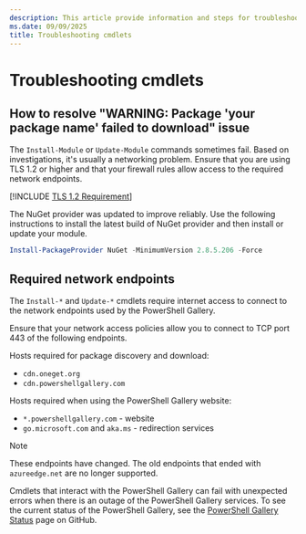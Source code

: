 ```yaml
---
description: This article provide information and steps for troubleshooting errors using the PowerShell Gallery
ms.date: 09/09/2025
title: Troubleshooting cmdlets
---
```

# Troubleshooting cmdlets

## How to resolve "WARNING: Package 'your package name' failed to download" issue

The `Install-Module` or `Update-Module` commands sometimes fail. Based on investigations, it's
usually a networking problem. Ensure that you are using TLS 1.2 or higher and that your firewall
rules allow access to the required network endpoints.

[!INCLUDE [TLS 1.2 Requirement](../../../includes/tls-gallery.md)]

The NuGet provider was updated to improve reliably. Use the following instructions to install the
latest build of NuGet provider and then install or update your module.

```powershell
Install-PackageProvider NuGet -MinimumVersion 2.8.5.206 -Force
```

## Required network endpoints

The `Install-*` and `Update-*` cmdlets require internet access to connect to the network endpoints
used by the PowerShell Gallery.

Ensure that your network access policies allow you to connect to TCP port 443 of the following
endpoints.

Hosts required for package discovery and download:

- `cdn.oneget.org`
- `cdn.powershellgallery.com`

Hosts required when using the PowerShell Gallery website:

- `*.powershellgallery.com` - website
- `go.microsoft.com` and `aka.ms` - redirection services

> [!NOTE]
> These endpoints have changed. The old endpoints that ended with `azureedge.net` are no longer
> supported.

Cmdlets that interact with the PowerShell Gallery can fail with unexpected errors when there is an
outage of the PowerShell Gallery services. To see the current status of the PowerShell Gallery, see
the [PowerShell Gallery Status][01] page on GitHub.

<!-- link references -->
[01]: https://github.com/PowerShell/PowerShellGallery/blob/master/psgallery_status.md
